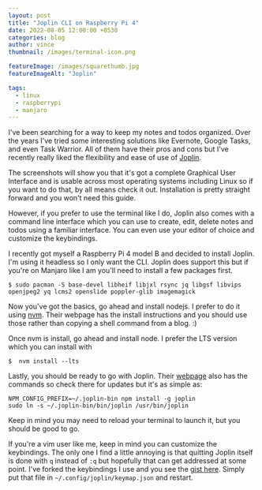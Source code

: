 ```yaml
---
layout: post
title: "Joplin CLI on Raspberry Pi 4"
date: 2022-08-05 12:00:00 +0530
categories: blog
author: vince
thumbnail: /images/terminal-icon.png

featureImage: /images/squarethumb.jpg
featureImageAlt: "Joplin"

tags:
  - linux
  - raspberrypi
  - manjaro
---
```


I've been searching for a way to keep my notes and todos organized. Over the years I've tried some interesting solutions like Evernote, Google Tasks, and even Task Warrior. All of them have their pros and cons but I've recently really liked the flexibility and ease of use of [Joplin](https://joplinapp.org/).

The screenshots will show you that it's got a complete Graphical User Interface and is usable across most operating systems including Linux so if you want to do that, by all means check it out. Installation is pretty straight forward and you won't need this guide.

However, if you prefer to use the terminal like I do, Joplin also comes with a command line interface which you can use to create, edit, delete notes and todos using a familiar interface. You can even use your editor of choice and customize the keybindings.

I recently got myself a Raspberry Pi 4 model B and decided to install Joplin. I'm using it headless so I only want the CLI. Joplin does support this but if you're on Manjaro like I am you'll need to install a few packages first.

    $ sudo pacman -S base-devel libheif libjxl rsync jq libgsf libvips openjpeg2 yq lcms2 openslide poppler-glib imagemagick

Now you've got the basics, go ahead and install nodejs. I prefer to do it using [nvm](https://github.com/nvm-sh/nvm). Their webpage has the install instructions and you should use those rather than copying a shell command from a blog. :)

Once nvm is install, go ahead and install node. I prefer the LTS version which you can install with

    $  nvm install --lts

Lastly, you should be ready to go with Joplin. Their [webpage](https://joplinapp.org/terminal/) also has the commands so check there for updates but it's as simple as:

    NPM_CONFIG_PREFIX=~/.joplin-bin npm install -g joplin
    sudo ln -s ~/.joplin-bin/bin/joplin /usr/bin/joplin

Keep in mind you may need to reload your terminal to launch it, but you should be good to go.

If you're a vim user like me, keep in mind you can customize the keybindings. The only one I find a little annoying is that quitting Joplin itself is done with `q` instead of `:q` but hopefully that can get addressed at some point. I've forked the keybindings I use and you see the [gist here](https://gist.github.com/vince/dfe3fb3230f92eccf7d57f530afbd34c). Simply put that file in `~/.config/joplin/keymap.json` and restart.
